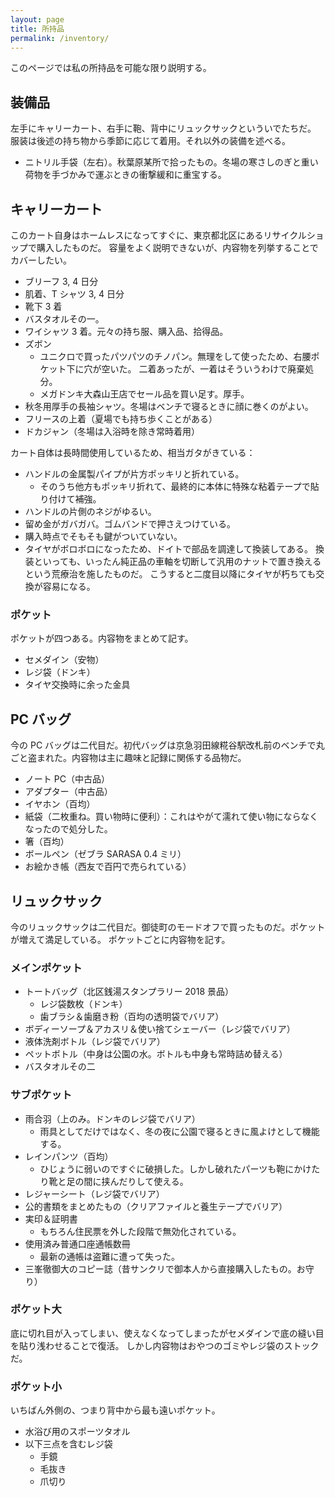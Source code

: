 ```yaml
---
layout: page
title: 所持品
permalink: /inventory/
---
```


このページでは私の所持品を可能な限り説明する。

## 装備品

左手にキャリーカート、右手に鞄、背中にリュックサックといういでたちだ。
服装は後述の持ち物から季節に応じて着用。それ以外の装備を述べる。

* ニトリル手袋（左右）。秋葉原某所で拾ったもの。冬場の寒さしのぎと重い荷物を手づかみで運ぶときの衝撃緩和に重宝する。

## キャリーカート

このカート自身はホームレスになってすぐに、東京都北区にあるリサイクルショップで購入したものだ。
容量をよく説明できないが、内容物を列挙することでカバーしたい。

* ブリーフ 3, 4 日分
* 肌着、T シャツ 3, 4 日分
* 靴下 3 着
* バスタオルその一。
* ワイシャツ 3 着。元々の持ち服、購入品、拾得品。
* ズボン
  * ユニクロで買ったパツパツのチノパン。無理をして使ったため、右腰ポケット下に穴が空いた。
    二着あったが、一着はそういうわけで廃棄処分。
  * メガドンキ大森山王店でセール品を買い足す。厚手。
* 秋冬用厚手の長袖シャツ。冬場はベンチで寝るときに顔に巻くのがよい。
* フリースの上着（夏場でも持ち歩くことがある）
* ドカジャン（冬場は入浴時を除き常時着用）

カート自体は長時間使用しているため、相当ガタがきている：

* ハンドルの金属製パイプが片方ポッキリと折れている。
  * そのうち他方もポッキリ折れて、最終的に本体に特殊な粘着テープで貼り付けて補強。
* ハンドルの片側のネジがゆるい。
* 留め金がガバガバ。ゴムバンドで押さえつけている。
* 購入時点でそもそも鍵がついていない。
* タイヤがボロボロになったため、ドイトで部品を調達して換装してある。
  換装といっても、いったん純正品の車軸を切断して汎用のナットで置き換えるという荒療治を施したものだ。
  こうすると二度目以降にタイヤが朽ちても交換が容易になる。

### ポケット

ポケットが四つある。内容物をまとめて記す。

* セメダイン（安物）
* レジ袋（ドンキ）
* タイヤ交換時に余った金具

## PC バッグ

今の PC バッグは二代目だ。初代バッグは京急羽田線糀谷駅改札前のベンチで丸ごと盗まれた。内容物は主に趣味と記録に関係する品物だ。

* ノート PC（中古品）
* アダプター（中古品）
* イヤホン（百均）
* 紙袋（二枚重ね。買い物時に便利）：これはやがて濡れて使い物にならなくなったので処分した。
* 箸（百均）
* ボールペン（ゼブラ SARASA 0.4 ミリ）
* お絵かき帳（西友で百円で売られている）

## リュックサック

今のリュックサックは二代目だ。御徒町のモードオフで買ったものだ。ポケットが増えて満足している。
ポケットごとに内容物を記す。

### メインポケット

* トートバッグ（北区銭湯スタンプラリー 2018 景品）
  * レジ袋数枚（ドンキ）
  * 歯ブラシ＆歯磨き粉（百均の透明袋でバリア）
* ボディーソープ＆アカスリ＆使い捨てシェーバー（レジ袋でバリア）
* 液体洗剤ボトル（レジ袋でバリア）
* ペットボトル（中身は公園の水。ボトルも中身も常時詰め替える）
* バスタオルその二

### サブポケット

* 雨合羽（上のみ。ドンキのレジ袋でバリア）
  * 雨具としてだけではなく、冬の夜に公園で寝るときに風よけとして機能する。
* レインパンツ（百均）
  * ひじょうに弱いのですぐに破損した。しかし破れたパーツも鞄にかけたり靴と足の間に挟んだりして使える。
* レジャーシート（レジ袋でバリア）
* 公的書類をまとめたもの（クリアファイルと養生テープでバリア）
* 実印＆証明書
  * もちろん住民票を外した段階で無効化されている。
* 使用済み普通口座通帳数冊
  * 最新の通帳は盗難に遭って失った。
* 三峯徹御大のコピー誌（昔サンクリで御本人から直接購入したもの。お守り）

### ポケット大

底に切れ目が入ってしまい、使えなくなってしまったがセメダインで底の縫い目を貼り浅わせることで復活。
しかし内容物はおやつのゴミやレジ袋のストックだ。

### ポケット小

いちばん外側の、つまり背中から最も遠いポケット。

* 水浴び用のスポーツタオル
* 以下三点を含むレジ袋
  * 手鏡
  * 毛抜き
  * 爪切り
